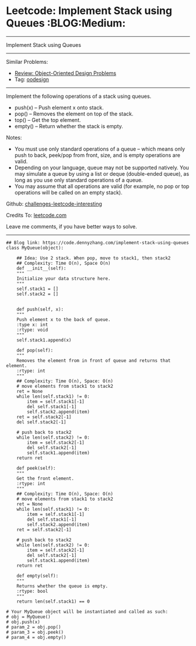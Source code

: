 
# Leetcode: Implement Stack using Queues     :BLOG:Medium:

---

Implement Stack using Queues  

---

Similar Problems:  

-   [Review: Object-Oriented Design Problems](https://code.dennyzhang.com/review-oodesign)
-   Tag: [oodesign](https://code.dennyzhang.com/tag/oodesign)

---

Implement the following operations of a stack using queues.  

-   push(x) &#x2013; Push element x onto stack.
-   pop() &#x2013; Removes the element on top of the stack.
-   top() &#x2013; Get the top element.
-   empty() &#x2013; Return whether the stack is empty.

Notes:  

-   You must use only standard operations of a queue &#x2013; which means only push to back, peek/pop from front, size, and is empty operations are valid.
-   Depending on your language, queue may not be supported natively. You may simulate a queue by using a list or deque (double-ended queue), as long as you use only standard operations of a queue.
-   You may assume that all operations are valid (for example, no pop or top operations will be called on an empty stack).

Github: [challenges-leetcode-interesting](https://github.com/DennyZhang/challenges-leetcode-interesting/tree/master/problems/implement-stack-using-queues)  

Credits To: [leetcode.com](https://leetcode.com/problems/implement-stack-using-queues/description/)  

Leave me comments, if you have better ways to solve.  

---

    ## Blog link: https://code.dennyzhang.com/implement-stack-using-queues
    class MyQueue(object):
    
        ## Idea: Use 2 stack. When pop, move to stack1, then stack2
        ## Complexity: Time O(n), Space O(n)
        def __init__(self):
    	"""
    	Initialize your data structure here.
    	"""
    	self.stack1 = []
    	self.stack2 = []
    
    
        def push(self, x):
    	"""
    	Push element x to the back of queue.
    	:type x: int
    	:rtype: void
    	"""
    	self.stack1.append(x)
    
        def pop(self):
    	"""
    	Removes the element from in front of queue and returns that element.
    	:rtype: int
    	"""
    	## Complexity: Time O(n), Space: O(n)
    	# move elements from stack1 to stack2
    	ret = None
    	while len(self.stack1) != 0:
    	    item = self.stack1[-1]
    	    del self.stack1[-1]
    	    self.stack2.append(item)
    	ret = self.stack2[-1]
    	del self.stack2[-1]
    
    	# push back to stack2
    	while len(self.stack2) != 0:
    	    item = self.stack2[-1]
    	    del self.stack2[-1]
    	    self.stack1.append(item)
    	return ret
    
        def peek(self):
    	"""
    	Get the front element.
    	:rtype: int
    	"""
    	## Complexity: Time O(n), Space: O(n)
    	# move elements from stack1 to stack2
    	ret = None
    	while len(self.stack1) != 0:
    	    item = self.stack1[-1]
    	    del self.stack1[-1]
    	    self.stack2.append(item)
    	ret = self.stack2[-1]
    
    	# push back to stack2
    	while len(self.stack2) != 0:
    	    item = self.stack2[-1]
    	    del self.stack2[-1]
    	    self.stack1.append(item)
    	return ret
    
        def empty(self):
    	"""
    	Returns whether the queue is empty.
    	:rtype: bool
    	"""
    	return len(self.stack1) == 0
    
    # Your MyQueue object will be instantiated and called as such:
    # obj = MyQueue()
    # obj.push(x)
    # param_2 = obj.pop()
    # param_3 = obj.peek()
    # param_4 = obj.empty()

